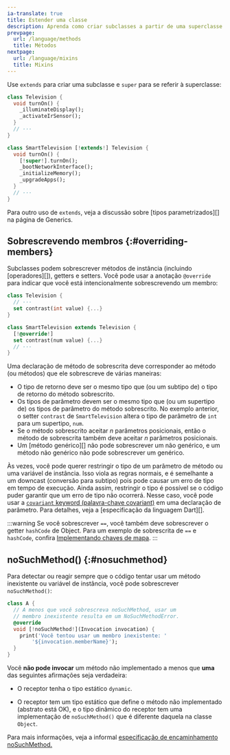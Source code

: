 ```yaml
---
ia-translate: true
title: Estender uma classe
description: Aprenda como criar subclasses a partir de uma superclasse.
prevpage:
  url: /language/methods
  title: Métodos
nextpage:
  url: /language/mixins
  title: Mixins
---
```


Use `extends` para criar uma subclasse e `super` para se referir à
superclasse:

<?code-excerpt "misc/lib/language_tour/classes/extends.dart (smart-tv)" replace="/extends|super/[!$&!]/g"?>
```dart
class Television {
  void turnOn() {
    _illuminateDisplay();
    _activateIrSensor();
  }
  // ···
}

class SmartTelevision [!extends!] Television {
  void turnOn() {
    [!super!].turnOn();
    _bootNetworkInterface();
    _initializeMemory();
    _upgradeApps();
  }
  // ···
}
```

Para outro uso de `extends`, veja a discussão sobre
[tipos parametrizados][] na página de Generics.

## Sobrescrevendo membros {:#overriding-members}

Subclasses podem sobrescrever métodos de instância (incluindo [operadores][]),
getters e setters.
Você pode usar a anotação `@override` para indicar que você está
intencionalmente sobrescrevendo um membro:

<?code-excerpt "misc/lib/language_tour/metadata/television.dart (override)" replace="/@override/[!$&!]/g"?>
```dart
class Television {
  // ···
  set contrast(int value) {...}
}

class SmartTelevision extends Television {
  [!@override!]
  set contrast(num value) {...}
  // ···
}
```

Uma declaração de método de sobrescrita deve corresponder
ao método (ou métodos) que ele sobrescreve de várias maneiras:

* O tipo de retorno deve ser o mesmo tipo que (ou um subtipo de)
  o tipo de retorno do método sobrescrito.
* Os tipos de parâmetro devem ser o mesmo tipo que (ou um supertipo de)
  os tipos de parâmetro do método sobrescrito.
  No exemplo anterior, o setter `contrast` de `SmartTelevision`
  altera o tipo de parâmetro de `int` para um supertipo, `num`.
* Se o método sobrescrito aceitar _n_ parâmetros posicionais,
  então o método de sobrescrita também deve aceitar _n_ parâmetros posicionais.
* Um [método genérico][] não pode sobrescrever um não genérico,
  e um método não genérico não pode sobrescrever um genérico.

Às vezes, você pode querer restringir o tipo de
um parâmetro de método ou uma variável de instância.
Isso viola as regras normais, e
é semelhante a um downcast (conversão para subtipo) pois pode causar um erro de tipo em tempo de execução.
Ainda assim, restringir o tipo é possível
se o código puder garantir que um erro de tipo não ocorrerá.
Nesse caso, você pode usar a
[`covariant` keyword (palavra-chave covariant)](/deprecated/sound-problems#the-covariant-keyword)
em uma declaração de parâmetro.
Para detalhes, veja a
[especificação da linguagem Dart][].

:::warning
Se você sobrescrever `==`, você também deve sobrescrever o getter `hashCode` de Object.
Para um exemplo de sobrescrita de `==` e `hashCode`, confira
[Implementando chaves de mapa](/libraries/dart-core#implementing-map-keys).
:::

## noSuchMethod() {:#nosuchmethod}

Para detectar ou reagir sempre que o código tentar usar um método inexistente ou
variável de instância, você pode sobrescrever `noSuchMethod()`:

<?code-excerpt "misc/lib/language_tour/classes/no_such_method.dart (no-such-method-impl)" replace="/noSuchMethod(?!,)/[!$&!]/g"?>
```dart
class A {
  // A menos que você sobrescreva noSuchMethod, usar um
  // membro inexistente resulta em um NoSuchMethodError.
  @override
  void [!noSuchMethod!](Invocation invocation) {
    print('Você tentou usar um membro inexistente: '
        '${invocation.memberName}');
  }
}
```

Você **não pode invocar** um método não implementado a menos que
**uma** das seguintes afirmações seja verdadeira:

* O receptor tenha o tipo estático `dynamic`.

* O receptor tem um tipo estático que
define o método não implementado (abstrato está OK),
e o tipo dinâmico do receptor tem uma implementação de `noSuchMethod()`
que é diferente daquela na classe `Object`.

Para mais informações, veja a informal
[especificação de encaminhamento noSuchMethod.]({{site.repo.dart.lang}}/blob/main/archive/feature-specifications/nosuchmethod-forwarding.md)

[parameterized types]: /language/generics#restricting-the-parameterized-type
[operators]: /language/methods#operators
[generic method]: /language/generics#using-generic-methods
[Dart language specification]: /resources/language/spec
